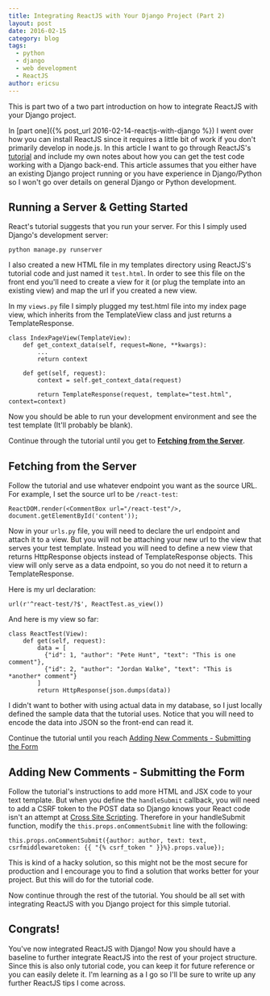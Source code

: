 ```yaml
---
title: Integrating ReactJS with Your Django Project (Part 2)
layout: post
date: 2016-02-15
category: blog
tags:
  - python
  - django
  - web development
  - ReactJS
author: ericsu
---
```


This is part two of a two part introduction on how to integrate ReactJS with your Django project.

In [part one]({% post_url 2016-02-14-reactjs-with-django %}) I went over how you can install ReactJS since it
requires a little bit of work if you don't
primarily develop in node.js. In this article I want to go through ReactJS's [tutorial](https://facebook.github.io/react/docs/tutorial.html)
and include my own notes about how you can get the test code working with a Django back-end. This article assumes
that you either have an existing Django project running or you have experience in Django/Python so I won't go over
details on general Django or Python development.

## Running a Server & Getting Started

React's tutorial suggests that you run your server. For this I simply used Django's development server:

`python manage.py runserver`

I also created a new HTML file in my templates directory using ReactJS's tutorial code and just named it `test.html`.
In order to see this file on the front end you'll need to create a view for it (or plug the template into an existing view)
and map the url if you created a new view.

In my `views.py` file I simply plugged my test.html file into my index page view, which inherits from the TemplateView class and
just returns a TemplateResponse.

    class IndexPageView(TemplateView):
        def get_context_data(self, request=None, **kwargs):
            ...
            return context

        def get(self, request):
            context = self.get_context_data(request)

            return TemplateResponse(request, template="test.html", context=context)

Now you should be able to run your development environment and see the test template (It'll probably be blank).

Continue through the tutorial until you get to [**Fetching from the Server**](https://facebook.github.io/react/docs/tutorial.html#fetching-from-the-server).

## Fetching from the Server

Follow the tutorial and use whatever endpoint you want as the source URL. For example, I set the source url to be `/react-test`:

    ReactDOM.render(<CommentBox url="/react-test"/>, document.getElementById('content'));

Now in your `urls.py` file, you will need to declare the url endpoint and attach it to a view.
But you will not be attaching your new url to the view that serves your test template. Instead you will need to define
a new view that returns HttpResponse objects instead of TemplateResponse objects. This view will only serve as a data
endpoint, so you do not need it to return a TemplateResponse.

Here is my url declaration:

    url(r'^react-test/?$', ReactTest.as_view())

And here is my view so far:

    class ReactTest(View):
        def get(self, request):
            data = [
              {"id": 1, "author": "Pete Hunt", "text": "This is one comment"},
              {"id": 2, "author": "Jordan Walke", "text": "This is *another* comment"}
            ]
            return HttpResponse(json.dumps(data))

I didn't want to bother with using actual data in my database, so I just locally defined the sample data that the tutorial uses.
Notice that you will need to encode the data into JSON so the front-end can read it.

Continue the tutorial until you reach [Adding New Comments - Submitting the Form](https://facebook.github.io/react/docs/tutorial.html#submitting-the-form)

## Adding New Comments - Submitting the Form

Follow the tutorial's instructions to add more HTML and JSX code to your text template. But when you define the
`handleSubmit` callback, you will need to add a CSRF token to the POST data so Django knows your React code isn't an
attempt at [Cross Site Scripting](https://en.wikipedia.org/wiki/Cross-site_scripting). Therefore in your handleSubmit function,
modify the `this.props.onCommentSubmit` line with the following:

`this.props.onCommentSubmit({author: author, text: text, csrfmiddlewaretoken: {{ "{% csrf_token " }}%}.props.value});`

This is kind of a hacky solution, so this might not be the most secure for production and I encourage you to find a
solution that works better for your project. But this will do for the tutorial code.

Now continue through the rest of the tutorial. You should be all set with integrating ReactJS with you Django project for
this simple tutorial.

## Congrats!

You've now integrated ReactJS with Django! Now you should have a baseline to further integrate ReactJS
into the rest of your project structure. Since this is also only tutorial code, you can keep it for future reference or
you can easily delete it. I'm learning as a I go so I'll be sure to write up any further ReactJS tips I come across.
